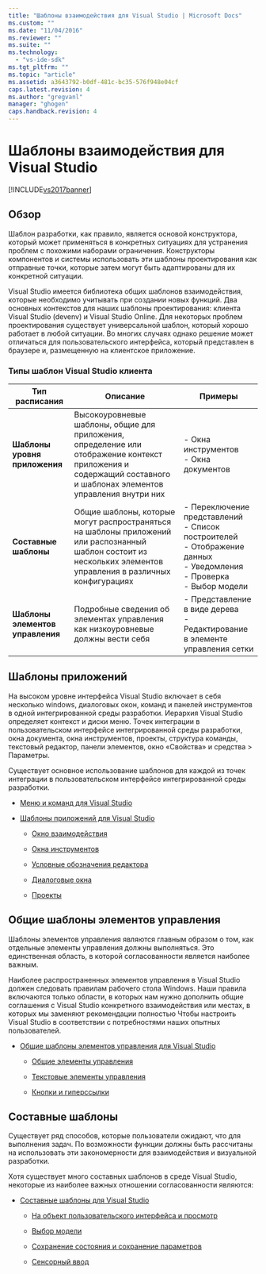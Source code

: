 ```yaml
---
title: "Шаблоны взаимодействия для Visual Studio | Microsoft Docs"
ms.custom: ""
ms.date: "11/04/2016"
ms.reviewer: ""
ms.suite: ""
ms.technology: 
  - "vs-ide-sdk"
ms.tgt_pltfrm: ""
ms.topic: "article"
ms.assetid: a3643792-b0df-481c-bc35-576f948e04cf
caps.latest.revision: 4
ms.author: "gregvanl"
manager: "ghogen"
caps.handback.revision: 4
---
```

# Шаблоны взаимодействия для Visual Studio
[!INCLUDE[vs2017banner](../../code-quality/includes/vs2017banner.md)]

## Обзор  
 Шаблон разработки, как правило, является основой конструктора, который может применяться в конкретных ситуациях для устранения проблем с похожими наборами ограничения. Конструкторы компонентов и системы использовать эти шаблоны проектирования как отправные точки, которые затем могут быть адаптированы для их конкретной ситуации.  
  
 Visual Studio имеется библиотека общих шаблонов взаимодействия, которые необходимо учитывать при создании новых функций. Два основных контекстов для наших шаблоны проектирования: клиента Visual Studio \(devenv\) и Visual Studio Online. Для некоторых проблем проектирования существует универсальной шаблон, который хорошо работает в любой ситуации. Во многих случаях однако решение может отличаться для пользовательского интерфейса, который представлен в браузере и, размещенную на клиентское приложение.  
  
### Типы шаблон Visual Studio клиента  
  
|Тип расписания|Описание|Примеры|  
|--------------------|--------------|-------------|  
|**Шаблоны уровня приложения**|Высокоуровневые шаблоны, общие для приложения, определение или отображение контекст приложения и содержащий составного и шаблонах элементов управления внутри них|-   Окна инструментов<br />-   Окна документов|  
|**Составные шаблоны**|Общие шаблоны, которые могут распространяться на шаблоны приложений или распознанный шаблон состоит из нескольких элементов управления в различных конфигурациях|-   Переключение представлений<br />-   Список построителей<br />-   Отображение данных<br />-   Уведомления<br />-   Проверка<br />-   Выбор модели|  
|**Шаблоны элементов управления**|Подробные сведения об элементах управления как низкоуровневые должны вести себя|-   Представление в виде дерева<br />-   Редактирование в элементе управления сетки|  
  
## Шаблоны приложений  
 На высоком уровне интерфейса Visual Studio включает в себя несколько windows, диалоговых окон, команд и панелей инструментов в одной интегрированной среды разработки. Иерархия Visual Studio определяет контекст и диски меню. Точек интеграции в пользовательском интерфейсе интегрированной среды разработки, окна документа, окна инструментов, проекты, структура команды, текстовый редактор, панели элементов, окно «Свойства» и средства \> Параметры.  
  
 Существует основное использование шаблонов для каждой из точек интеграции в пользовательском интерфейсе интегрированной среды разработки.  
  
-   [Меню и команд для Visual Studio](../../extensibility/ux-guidelines/menus-and-commands-for-visual-studio.md)  
  
-   [Шаблоны приложений для Visual Studio](../../extensibility/ux-guidelines/application-patterns-for-visual-studio.md)  
  
    -   [Окно взаимодействия](../../extensibility/ux-guidelines/application-patterns-for-visual-studio.md#BKMK_WindowInteractions)  
  
    -   [Окна инструментов](../../extensibility/ux-guidelines/application-patterns-for-visual-studio.md#BKMK_ToolWindows)  
  
    -   [Условные обозначения редактора](../../extensibility/ux-guidelines/application-patterns-for-visual-studio.md#BKMK_DocumentEditorConventions)  
  
    -   [Диалоговые окна](../../extensibility/ux-guidelines/application-patterns-for-visual-studio.md#BKMK_Dialogs)  
  
    -   [Проекты](../../extensibility/ux-guidelines/application-patterns-for-visual-studio.md#BKMK_Projects)  
  
## Общие шаблоны элементов управления  
 Шаблоны элементов управления являются главным образом о том, как отдельные элементы управления должны выполняться. Это единственная область, в которой согласованности является наиболее важным.  
  
 Наиболее распространенных элементов управления в Visual Studio должен следовать правилам рабочего стола Windows. Наши правила включаются только области, в которых нам нужно дополнить общие соглашения с Visual Studio конкретного взаимодействия или местах, в которых мы заменяют рекомендации полностью Чтобы настроить Visual Studio в соответствии с потребностями наших опытных пользователей.  
  
-   [Общие шаблоны элементов управления для Visual Studio](../../extensibility/ux-guidelines/common-control-patterns-for-visual-studio.md)  
  
    -   [Общие элементы управления](../../extensibility/ux-guidelines/common-control-patterns-for-visual-studio.md#BKMK_CommonControls)  
  
    -   [Текстовые элементы управления](../../extensibility/ux-guidelines/common-control-patterns-for-visual-studio.md#BKMK_TextControls)  
  
    -   [Кнопки и гиперссылки](../../extensibility/ux-guidelines/common-control-patterns-for-visual-studio.md#BKMK_ButtonsAndHyperlinks)  
  
## Составные шаблоны  
 Существует ряд способов, которые пользователи ожидают, что для выполнения задач. По возможности функции должны быть рассчитаны на использовать эти закономерности для взаимодействия и визуальной разработки.  
  
 Хотя существует много составных шаблонов в среде Visual Studio, некоторые из наиболее важных отношении согласованности являются:  
  
-   [Составные шаблоны для Visual Studio](../../extensibility/ux-guidelines/composite-patterns-for-visual-studio.md)  
  
    -   [На объект пользовательского интерфейса и просмотр](../../extensibility/ux-guidelines/composite-patterns-for-visual-studio.md#BKMK_OnObjectUI)  
  
    -   [Выбор модели](../../extensibility/ux-guidelines/composite-patterns-for-visual-studio.md#BKMK_SelectionModels)  
  
    -   [Сохранение состояния и сохранение параметров](../../extensibility/ux-guidelines/composite-patterns-for-visual-studio.md#BKMK_PersistenceAndSavingSettings)  
  
    -   [Сенсорный ввод](../../extensibility/ux-guidelines/composite-patterns-for-visual-studio.md#BKMK_TouchInput)